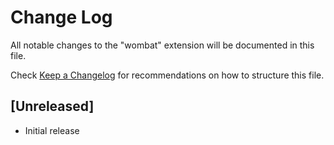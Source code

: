 # Change Log
All notable changes to the "wombat" extension will be documented in this file.

Check [Keep a Changelog](http://keepachangelog.com/) for recommendations on how to structure this file.

## [Unreleased]
- Initial release